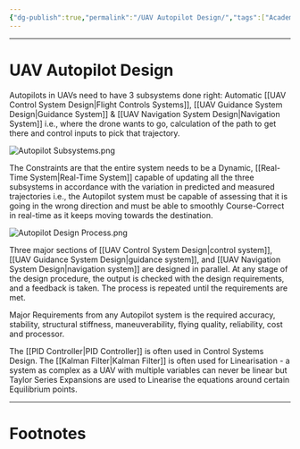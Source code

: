 ```yaml
---
{"dg-publish":true,"permalink":"/UAV Autopilot Design/","tags":["Academics","Physics","Software-Development"]}
---
```



---
# UAV Autopilot Design
Autopilots in UAVs need to have 3 subsystems done right: Automatic [[UAV Control System Design\|Flight Controls Systems]], [[UAV Guidance System Design\|Guidance System]] & [[UAV Navigation System Design\|Navigation System]] i.e., where the drone wants to go, calculation of the path to get there and control inputs to pick that trajectory.

![Autopilot Subsystems.png](/img/user/Vaulted%20Images/Autopilot%20Subsystems.png)

The Constraints are that the entire system needs to be a Dynamic, [[Real-Time System\|Real-Time System]] capable of updating all the three subsystems in accordance with the variation in predicted and measured trajectories i.e., the Autopilot system must be capable of assessing that it is going in the wrong direction and must be able to smoothly Course-Correct in real-time as it keeps moving towards the destination.

![Autopilot Design Process.png](/img/user/Vaulted%20Images/Autopilot%20Design%20Process.png)

Three major sections of [[UAV Control System Design\|control system]], [[UAV Guidance System Design\|guidance system]], and [[UAV Navigation System Design\|navigation system]] are designed in parallel. At any stage of the design procedure, the output is checked with the design requirements, and a feedback is taken. The process is repeated until the requirements are met.

Major Requirements from any Autopilot system is the required accuracy, stability, structural stiffness, maneuverability, flying quality, reliability, cost and processor.

The [[PID Controller\|PID Controller]] is often used in Control Systems Design.
The [[Kalman Filter\|Kalman Filter]] is often used for Linearisation - a system as complex as a UAV with multiple variables can never be linear but Taylor Series Expansions are used to Linearise the equations around certain Equilibrium points. 

---
# Footnotes